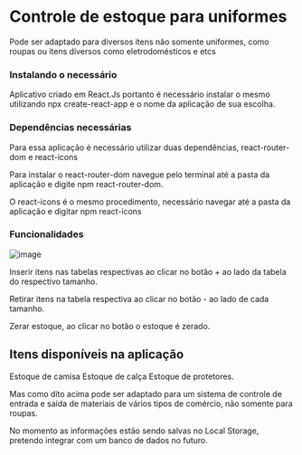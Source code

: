 # Controle de estoque para uniformes

Pode ser adaptado para diversos itens não somente uniformes, como roupas ou itens diversos como eletrodomésticos e etcs 

### Instalando o necessário

Aplicativo criado em React.Js portanto é necessário instalar o mesmo utilizando npx create-react-app e o nome da aplicação de sua escolha.

### Dependências necessárias

Para essa aplicação é necessário utilizar duas dependências, react-router-dom e react-icons

Para instalar o react-router-dom navegue pelo terminal até a pasta da aplicação e digite npm react-router-dom.

O react-icons é o mesmo procedimento, necessário navegar até a pasta da aplicação e digitar npm react-icons

### Funcionalidades


![image](https://uploaddeimagens.com.br/imagens/RfXeO40)

Inserir itens nas tabelas respectivas ao clicar no botão + ao lado da tabela do respectivo tamanho.

Retirar itens na tabela respectiva ao clicar no botão - ao lado de cada tamanho.

Zerar estoque, ao clicar no botão o estoque é zerado.

## Itens disponíveis na aplicação

Estoque de camisa
Estoque de calça 
Estoque de protetores.

Mas como dito acima pode ser adaptado para um sistema de controle de entrada e saída de materiais de vários tipos de comércio, não somente para roupas.

No momento as informações estão sendo salvas no Local Storage, pretendo integrar com um banco de dados no futuro.


